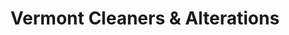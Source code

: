 ---
title: "Vermont Cleaners & Alterations"
url: /portland/vermont-cleaners-und-alterations/
shop: Wäscherei
---